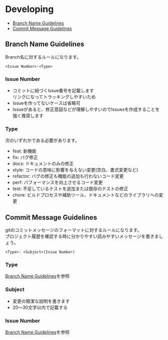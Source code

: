 # Developing

* [Branch Name Guidelines](#branch)
* [Commit Message Guidelines](#commits)

## <a name="branch"></a>Branch Name Guidelines
Branch名に対するルールになります。

```
<Issue Number>-<Type>
```

### Issue Number
* コミットに紐づくIssue番号を記載します  
  リンクになってトラッキングしやすいため
* Issueを作ってないケースは省略可
* Issueがあると、修正意図などが理解しやすいのでIssuesを作成することを強く推奨します

### Type
次のいずれかである必要があります。

* feat: 新機能
* fix: バグ修正
* docs: ドキュメントのみの修正
* style: コードの意味に影響を与えない変更(空白、書式変更など)
* refactor: バグの修正も機能の追加も行わないコード変更
* perf: パフォーマンスを向上させるコード変更
* test: 不足しているテストを追加または既存のテストの修正
* chore: ビルドプロセスや補助ツール、ドキュメントなどのライブラリへの変更

## <a name="commits"></a>Commit Message Guidelines
gitのコミットメッセージのフォーマットに対するルールになります。  
プロジェクト履歴を確認する時に分かりやすい読みやすいメッセージを書きましょう。

```
<Type>: <Subject>(Issue Number)
```

### Type
[Branch Name Guidelines](#branch)を参照

### Subject
* 変更の簡潔な説明を書きます
* 20～30文字以内で記載する

### Issue Number
[Branch Name Guidelines](#branch)を参照